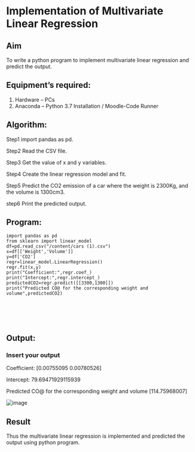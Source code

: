# Implementation of Multivariate Linear Regression
## Aim
To write a python program to implement multivariate linear regression and predict the output.
## Equipment’s required:
1.	Hardware – PCs
2.	Anaconda – Python 3.7 Installation / Moodle-Code Runner
## Algorithm:
Step1
import pandas as pd.

Step2
Read the CSV file.

Step3
Get the value of x and y variables.

Step4
Create the linear regression model and fit.

Step5
Predict the CO2 emission of a car where the weight is 2300Kg, and the volume is 1300cm3.

step6
Print the predicted output.

## Program:
```
import pandas as pd
from sklearn import linear_model
df=pd.read_csv("/content/cars (1).csv")
x=df[['Weight','Volume']]
y=df['CO2']
regr=linear_model.LinearRegression()
regr.fit(x,y)
print("Coefficient:",regr.coef_)
print("Intercept:",regr.intercept_)
predictedCO2=regr.predict([[3300,1300]])
print("Predicted CO@ for the corresponding weight and volume",predictedCO2)






```
## Output:

### Insert your output

Coefficient: [0.00755095 0.00780526]



Intercept: 79.69471929115939


Predicted CO@ for the corresponding weight and volume [114.75968007]


![image](https://github.com/22002102/Multivariate-Linear-Regression/assets/119091638/e97a5808-1981-4d52-8cb6-01efb966c8b0)


## Result
Thus the multivariate linear regression is implemented and predicted the output using python program.
